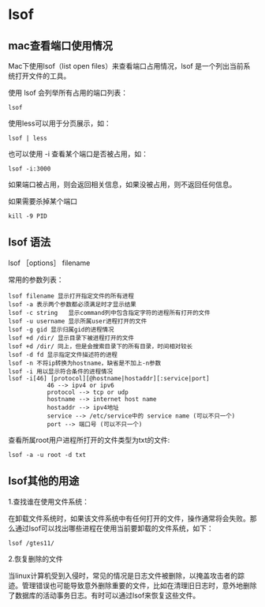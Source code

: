 # lsof

## mac查看端口使用情况

Mac下使用lsof（list open files）来查看端口占用情况，lsof 是一个列出当前系统打开文件的工具。

使用 lsof 会列举所有占用的端口列表：

```shell
lsof
```

使用less可以用于分页展示，如：

```shell
lsof | less
```

也可以使用 -i 查看某个端口是否被占用，如：

```shell
lsof -i:3000
```

如果端口被占用，则会返回相关信息，如果没被占用，则不返回任何信息。

如果需要杀掉某个端口

```shell
kill -9 PID
```

## lsof 语法

lsof ［options］ filename

常用的参数列表：

```shell
lsof filename 显示打开指定文件的所有进程
lsof -a 表示两个参数都必须满足时才显示结果
lsof -c string   显示command列中包含指定字符的进程所有打开的文件
lsof -u username 显示所属user进程打开的文件
lsof -g gid 显示归属gid的进程情况
lsof +d /dir/ 显示目录下被进程打开的文件
lsof +d /dir/ 同上，但是会搜索目录下的所有目录，时间相对较长
lsof -d fd 显示指定文件描述符的进程
lsof -n 不将ip转换为hostname，缺省是不加上-n参数
lsof -i 用以显示符合条件的进程情况
lsof -i[46] [protocol][@hostname|hostaddr][:service|port]
           46 --> ipv4 or ipv6
           protocol --> tcp or udp
           hostname --> internet host name
           hostaddr --> ipv4地址
           service --> /etc/service中的 service name (可以不只一个)
           port --> 端口号 (可以不只一个)
```

查看所属root用户进程所打开的文件类型为txt的文件:

```shell
lsof -a -u root -d txt
```

## lsof其他的用途

1.查找谁在使用文件系统：

在卸载文件系统时，如果该文件系统中有任何打开的文件，操作通常将会失败。那么通过lsof可以找出哪些进程在使用当前要卸载的文件系统，如下：

```shell
lsof /gtes11/
```

2.恢复删除的文件

当linux计算机受到入侵时，常见的情况是日志文件被删除，以掩盖攻击者的踪迹。管理错误也可能导致意外删除重要的文件，比如在清理旧日志时，意外地删除了数据库的活动事务日志。有时可以通过lsof来恢复这些文件。

